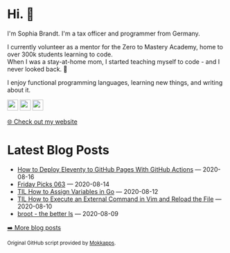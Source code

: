 <h1>Hi. 👋</h1>
<p>I'm Sophia Brandt. I'm a tax officer and programmer from Germany.</p>
<p>I currently volunteer as a mentor for the Zero to Mastery Academy, home to over 300k students learning to code.<br>
When I was a stay-at-home mom, I started teaching myself to code - and I never looked back. 💜</p>
<p>I enjoy functional programming languages, learning new things, and writing about it.</p>
<p><a href="https://www.twitter.com/hisophiabrandt"><img src="https://img.shields.io/badge/twitter-%231DA1F2.svg?&style=for-the-badge&logo=twitter&logoColor=white" height=25></a> <a href="https://www.linkedin.com/in/sophiabrandt"><img src="https://img.shields.io/badge/linkedin-%230077B5.svg?&style=for-the-badge&logo=linkedin&logoColor=white" height=25></a> <a href="https://dev.to/sophiabrandt"><img src="https://img.shields.io/badge/DEV.TO-%230A0A0A.svg?&style=for-the-badge&logo=dev-dot-to&logoColor=white" height=25></a></p>
<p><a href="https://www.sophiabrandt.com">🌐 Check out my website</a></p>
<h1>Latest Blog Posts</h1>
  <ul>
    <li><a href=https://www.rockyourcode.com/how-to-deploy-eleventy-to-github-pages-with-github-actions/>How to Deploy Eleventy to GitHub Pages With GitHub Actions</a> — 2020-08-16</li><li><a href=https://www.rockyourcode.com/friday-picks-063/>Friday Picks 063</a> — 2020-08-14</li><li><a href=https://www.rockyourcode.com/til-how-to-assign-variables-in-go/>TIL How to Assign Variables in Go</a> — 2020-08-12</li><li><a href=https://www.rockyourcode.com/til-how-to-execute-an-external-command-in-vim-and-reload-the-file/>TIL How to Execute an External Command in Vim and Reload the File</a> — 2020-08-10</li><li><a href=https://www.rockyourcode.com/broot-the-better-ls/>broot - the better ls</a> — 2020-08-09</li>
  </ul>
<p><a href="https://www.rockyourcode.com">➡️ More blog posts</a></p>
<p><small>Original GitHub script provided by <a href="https://github.com/Mokkapps">Mokkapps</a>.</small></p>
